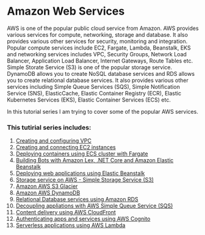 
# Amazon Web Services
AWS is one of the popular public cloud service from Amazon. AWS provides various services for compute, networking, storage and database. It also provides various other services for security, monitoring and integration. Popular compute services include EC2, Fargate, Lambda, Beanstalk, EKS  and networking services includes VPC, Security Groups, Network Load Balancer, Application Load Balancer, Internet Gateways, Route Tables etc. Simple Storate Service (S3) is one of the popular storage service. DynamoDB allows you to create NoSQL database services and RDS allows you to create relational database services. It also provides various other services including Simple Queue Services (SQS), Simple Notification Service (SNS), ElasticCache, Elastic Container Registry (ECR), Elastic Kubernetes Services (EKS), Elastic Container Services (ECS) etc.

In this tutorial series I am trying to cover some of the popular AWS services.

### This tutirial series includes:
1) [Creating and configuring VPC](aws-vpc.md)
2) [Creating and connecting EC2 instances](aws-ec2.md)
3) [Deploying containers using ECS cluster with Fargate](aws-ecs-fargate.md)
4) [Building Bots with Amazon Lex, .NET Core and Amazon Elastic Beanstalk](aws-lex.md)
5) [Deploying web applications using Elastic Beanstalk](aws-beanstalk.md)
6) [Storage service on AWS - Simple Storage Service (S3)](aws-s3.md)
7) [Amazon AWS S3 Glacier](aws-s3-glacier.md)
8) [Amazon AWS DynamoDB](aws-dynamodb.md)
9) [Relational Database services using Amazon RDS](aws-rds.md)
10) [Decoupling appliations with AWS Simple Queue Service (SQS)](aws-sqs.md)
11) [Content delivery using AWS CloudFront](aws-cloudfront.md)
12) [Authenticating apps and services using AWS Cognito](aws-cognito.md)
13) [Serverless applications using AWS Lambda](aws-lambda.md)
